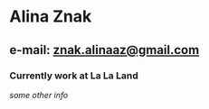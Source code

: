 # Alina Znak
## e-mail: znak.alinaaz@gmail.com
### <p>Currently work at La La Land</p>
*some other info*
